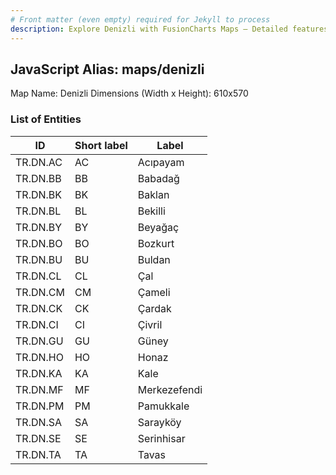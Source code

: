 ```yaml
---
# Front matter (even empty) required for Jekyll to process
description: Explore Denizli with FusionCharts Maps – Detailed features for seamless integration. Try now & enhance your data visualization today! 
---
```


## JavaScript Alias: maps/denizli

Map Name: Denizli
Dimensions (Width x Height): 610x570





### List of Entities

ID | Short label | Label
---|---|---|
TR.DN.AC | AC | Acıpayam
TR.DN.BB | BB | Babadağ
TR.DN.BK | BK | Baklan
TR.DN.BL | BL | Bekilli
TR.DN.BY | BY | Beyağaç
TR.DN.BO | BO | Bozkurt
TR.DN.BU | BU | Buldan
TR.DN.CL | CL | Çal
TR.DN.CM | CM | Çameli
TR.DN.CK | CK | Çardak
TR.DN.CI | CI | Çivril
TR.DN.GU | GU | Güney
TR.DN.HO | HO | Honaz
TR.DN.KA | KA | Kale
TR.DN.MF | MF | Merkezefendi
TR.DN.PM | PM | Pamukkale
TR.DN.SA | SA | Sarayköy
TR.DN.SE | SE | Serinhisar
TR.DN.TA | TA | Tavas		